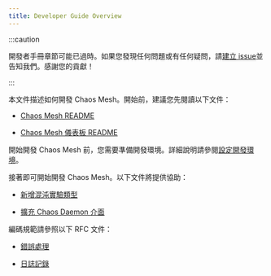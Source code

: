 ```yaml
---
title: Developer Guide Overview
---
```


:::caution

開發者手冊章節可能已過時。如果您發現任何問題或有任何疑問，請[建立 issue](https://github.com/chaos-mesh/chaos-mesh/issues/new/choose)並告知我們。感謝您的貢獻！

:::

本文件描述如何開發 Chaos Mesh。開始前，建議您先閱讀以下文件：

- [Chaos Mesh README](https://github.com/chaos-mesh/chaos-mesh/blob/master/README.md)

- [Chaos Mesh 儀表板 README](https://github.com/chaos-mesh/chaos-mesh/blob/master/ui/README.md)

開始開發 Chaos Mesh 前，您需要準備開發環境。詳細說明請參閱[設定開發環境](configure-development-environment.md)。

接著即可開始開發 Chaos Mesh。以下文件將提供協助：

- [新增混沌實驗類型](add-new-chaos-experiment-type.md)

- [擴充 Chaos Daemon 介面](extend-chaos-daemon-interface.md)

編碼規範請參照以下 RFC 文件：

- [錯誤處理](https://github.com/chaos-mesh/rfcs/blob/main/text/2021-09-27-refine-error-handling.md)

- [日誌記錄](https://github.com/chaos-mesh/rfcs/blob/main/text/2021-12-09-logging.md)